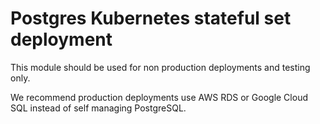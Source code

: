 # Postgres Kubernetes stateful set deployment

This module should be used for non production deployments and testing only.

We recommend production deployments use AWS RDS or Google Cloud SQL instead of self managing PostgreSQL.
